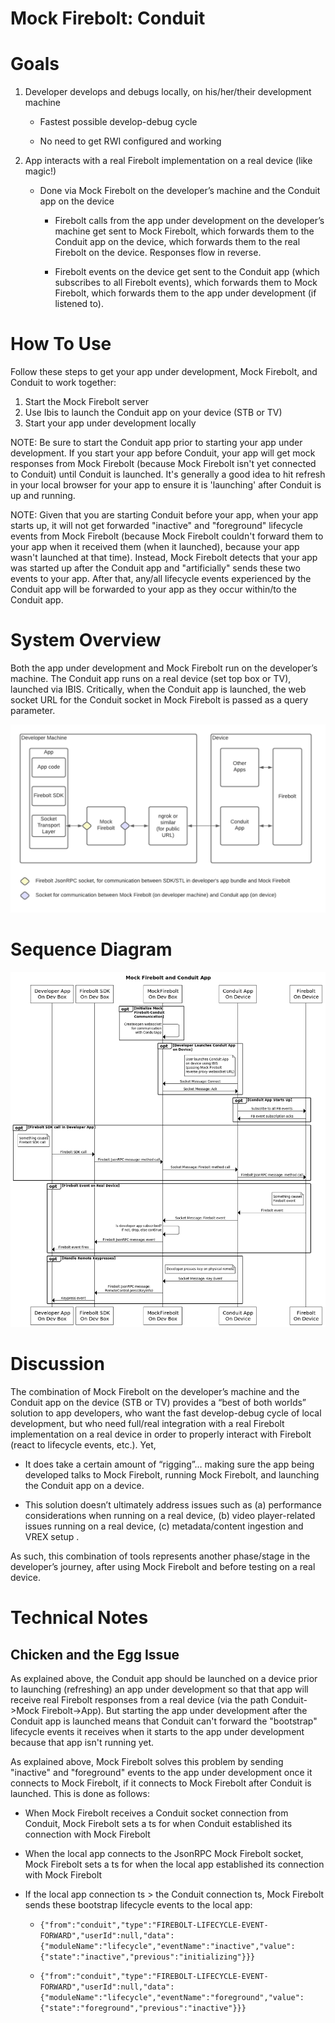Mock Firebolt: Conduit
======================

# Goals

1. Developer develops and debugs locally, on his/her/their development machine

    - Fastest possible develop-debug cycle

    - No need to get RWI configured and working 

2. App interacts with a real Firebolt implementation on a real device (like magic!)

    - Done via Mock Firebolt on the developer’s machine and the Conduit app on the device
 
        - Firebolt calls from the app under development on the developer’s machine get sent to Mock Firebolt, which forwards them to the Conduit app on the device, which forwards them to the real Firebolt on the device. Responses flow in reverse. 

        - Firebolt events on the device get sent to the Conduit app (which subscribes to all Firebolt events), which forwards them to Mock Firebolt, which forwards them to the app under development (if listened to). 


# How To Use

Follow these steps to get your app under development, Mock Firebolt, and Conduit to work together:

1. Start the Mock Firebolt server
2. Use Ibis to launch the Conduit app on your device (STB or TV)
3. Start your app under development locally

NOTE: Be sure to start the Conduit app prior to starting your app under development. If you start your app before Conduit, your app will get mock responses from Mock Firebolt (because Mock Firebolt isn't yet connected to Conduit) until Conduit is launched. It's generally a good idea to hit refresh in your local browser for your app to ensure it is 'launching' after Conduit is up and running.

NOTE: Given that you are starting Conduit before your app, when your app starts up, it will not get forwarded "inactive" and "foreground" lifecycle events from Mock Firebolt (because Mock Firebolt couldn't forward them to your app when it received them (when it launched), because your app wasn't launched at that time). Instead, Mock Firebolt detects that your app was started up after the Conduit app and "artificially" sends these two events to your app. After that, any/all lifecycle events experienced by the Conduit app will be forwarded to your app as they occur within/to the Conduit app.


# System Overview 

Both the app under development and Mock Firebolt run on the developer’s machine. The Conduit app runs on a real device (set top box or TV), launched via IBIS. Critically, when the Conduit app is launched, the web socket URL for the Conduit socket in Mock Firebolt is passed as a query parameter. 

![Firebolt + Conduit System Overview](./images/conduit/SystemOverview.png)


# Sequence Diagram 

![Firebolt + Conduit Sequence Diagram](./images/conduit/SequenceDiagram.png)


# Discussion 

The combination of Mock Firebolt on the developer’s machine and the Conduit app on the device (STB or TV) provides a “best of both worlds” solution to app developers, who want the fast develop-debug cycle of local development, but who need full/real integration with a real Firebolt implementation on a real device in order to properly interact with Firebolt (react to lifecycle events, etc.). Yet, 

  - It does take a certain amount of “rigging”… making sure the app being developed talks to Mock Firebolt, running Mock Firebolt, and launching the Conduit app on a device. 

  - This solution doesn’t ultimately address issues such as (a) performance considerations when running on a real device, (b) video player-related issues running on a real device, (c) metadata/content ingestion and VREX setup . 

As such, this combination of tools represents another phase/stage in the developer’s journey, after using Mock Firebolt and before testing on a real device.


# Technical Notes

## Chicken and the Egg Issue

As explained above, the Conduit app should be launched on a device prior to launching (refreshing) an app under development so that that app will receive real Firebolt responses from a real device (via the path Conduit->Mock Firebolt->App). But starting the app under development after the Conduit app is launched means that Conduit can't forward the "bootstrap" lifecycle events it receives when it starts to the app under development because that app isn't running yet.

As explained above, Mock Firebolt solves this problem by sending "inactive" and "foreground" events to the app under development once it connects to Mock Firebolt, if it connects to Mock Firebolt after Conduit is launched. This is done as follows:

-  When Mock Firebolt receives a Conduit socket connection from Conduit, Mock Firebolt sets a ts for when Conduit established its connection with Mock Firebolt

- When the local app connects to the JsonRPC Mock Firebolt socket, Mock Firebolt sets a ts for when the local app established its connection with Mock Firebolt

- If the local app connection ts > the Conduit connection ts, Mock Firebolt sends these bootstrap lifecycle events to the local app:

    - `{"from":"conduit","type":"FIREBOLT-LIFECYCLE-EVENT-FORWARD","userId":null,"data":{"moduleName":"lifecycle","eventName":"inactive","value":{"state":"inactive","previous":"initializing"}}}`

    - `{"from":"conduit","type":"FIREBOLT-LIFECYCLE-EVENT-FORWARD","userId":null,"data":{"moduleName":"lifecycle","eventName":"foreground","value":{"state":"foreground","previous":"inactive"}}}`

